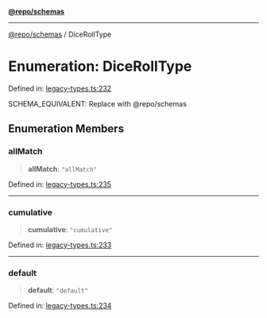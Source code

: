 [**@repo/schemas**](../README.md)

***

[@repo/schemas](../globals.md) / DiceRollType

# Enumeration: DiceRollType

Defined in: [legacy-types.ts:232](https://github.com/alexqguo/drinking-board-game-v3/blob/675bd7febb3071dfc3dca88ee4e9928e0ed24aab/packages/schemas/src/legacy-types.ts#L232)

SCHEMA_EQUIVALENT: Replace with @repo/schemas

## Enumeration Members

### allMatch

> **allMatch**: `"allMatch"`

Defined in: [legacy-types.ts:235](https://github.com/alexqguo/drinking-board-game-v3/blob/675bd7febb3071dfc3dca88ee4e9928e0ed24aab/packages/schemas/src/legacy-types.ts#L235)

***

### cumulative

> **cumulative**: `"cumulative"`

Defined in: [legacy-types.ts:233](https://github.com/alexqguo/drinking-board-game-v3/blob/675bd7febb3071dfc3dca88ee4e9928e0ed24aab/packages/schemas/src/legacy-types.ts#L233)

***

### default

> **default**: `"default"`

Defined in: [legacy-types.ts:234](https://github.com/alexqguo/drinking-board-game-v3/blob/675bd7febb3071dfc3dca88ee4e9928e0ed24aab/packages/schemas/src/legacy-types.ts#L234)
